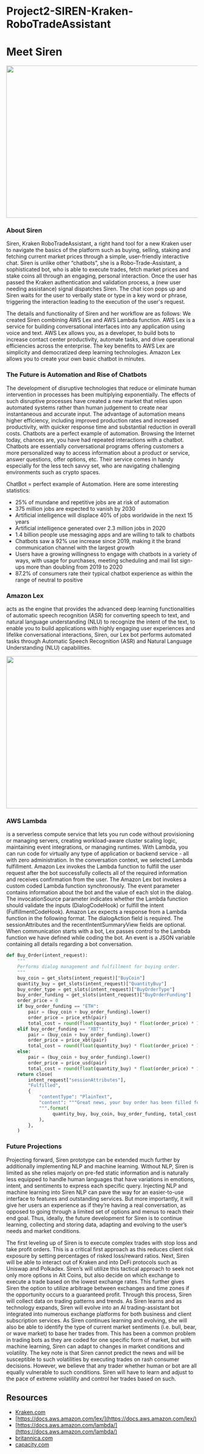 # Project2-SIREN-Kraken-RoboTradeAssistant
# Meet Siren
<img src="/image/1.png" width="800" height="400" align=" center">

### **About Siren**
Siren, Kraken RoboTradeAssistant, a right hand tool for a new Kraken user to navigate the basics of the platform such as buying, selling, staking and fetching current market prices through a simple, user-friendly interactive chat. Siren is unlike other “chatbots”, she is a Robo-Trade-Assistant, a sophisticated bot, who is able to execute trades, fetch market prices and stake coins all through an engaging, personal interaction. Once the user has passed the Kraken authentication and validation process, a (new user needing assistance) signal dispatches Siren. The chat icon pops up and Siren waits for the user to verbally state or type in a key word or phrase, triggering the interaction leading to the execution of the user's request.  

The details and functionality of Siren and her workflow are as follows: We created Siren combining AWS Lex and AWS Lambda function. AWS Lex is a service for building conversational interfaces into any application using voice and text. AWS Lex allows you, as a developer, to build bots to increase contact center productivity, automate tasks, and drive operational efficiencies across the enterprise. The key benefits to AWS Lex are simplicity and democratized deep learning technologies. Amazon Lex allows you to create your own basic chatbot in minutes. 

### **The Future is Automation and Rise of Chatbots**
The development of disruptive technologies that reduce or eliminate human intervention in processes has been multiplying exponentially. The effects of such disruptive processes have created a new market that relies upon automated systems rather than human judgement to create near instantaneous and accurate input. The advantage of automation means higher efficiency, including improved production rates and increased productivity, with quicker response time and substantial reduction in overall costs. Chatbots are a perfect example of automation. Browsing the Internet today, chances are, you have had repeated interactions with a chatbot. Chatbots are essentially conversational programs offering customers a more personalized way to access information about a product or service, answer questions, offer options, etc. Their service comes in handy especially for the less tech savvy set, who are navigating challenging environments such as crypto spaces. 

ChatBot = perfect example of Automation. Here are some interesting statistics:
*	25% of mundane and repetitive jobs are at risk of automation
*	375 million jobs are expected to vanish by 2030
*	Artificial intelligence will displace 40% of jobs worldwide in the next 15 years
* Artificial intelligence generated over 2.3 million jobs in 2020 
*	1.4 billion people use messaging apps and are willing to talk to chatbots
*	Chatbots saw a 92% use increase since 2019, making it the brand communication channel with the largest growth 
*	Users have a growing willingness to engage with chatbots in a variety of ways, with usage for purchases, meeting scheduling and mail list sign-ups more than doubling from 2019 to 2020
*	87.2% of consumers rate their typical chatbot experience as within the range of neutral to positive

### **Amazon Lex**
acts as the engine that provides the advanced deep learning functionalities of automatic speech recognition (ASR) for converting speech to text, and natural language understanding (NLU) to recognize the intent of the text, to enable you to build applications with highly engaging user experiences and lifelike conversational interactions, Siren, our Lex bot performs automated tasks through Automatic Speech Recognition (ASR) and Natural Language Understanding (NLU) capabilities.

<img src="/image/2.png" width="800" height="400" align=" center">

### **AWS Lambda**
is a serverless compute service that lets you run code without provisioning or managing servers, creating workload-aware cluster scaling logic, maintaining event integrations, or managing runtimes. With Lambda, you can run code for virtually any type of application or backend service - all with zero administration. In the conversation context, we selected Lambda fulfillment. Amazon Lex invokes the Lambda function  to fulfill the user request after the bot successfully collects all of the required information and receives confirmation from the user. The Amazon Lex bot invokes a custom coded Lambda function synchronously. The event parameter contains information about the bot and the value of each slot in the dialog. The invocationSource  parameter indicates whether the Lambda function should validate the inputs (DialogCodeHook) or fulfill the intent (FulfillmentCodeHook). Amazon Lex expects a response from a Lambda function in the following format. The dialogAction field is required. The sessionAttributes and the recentIntentSummaryView fields are optional. When communication starts with a bot, Lex passes control to the Lambda function we have defined while coding the bot. An event is a JSON variable containing all details regarding a bot conversation. 

```python
def Buy_Order(intent_request):
    """
    Performs dialog management and fulfillment for buying order.
    """
    buy_coin = get_slots(intent_request)["BuyCoin"]
    quantity_buy = get_slots(intent_request)["QuantityBuy"]
    buy_order_type = get_slots(intent_request)["BuyOrderType"]
    buy_order_funding = get_slots(intent_request)["BuyOrderFunding"]
    order_price = 0
    if buy_order_funding == "ETH":
        pair = (buy_coin + buy_order_funding).lower()
        order_price = price_eth(pair)
        total_cost = round(float(quantity_buy) * float(order_price) * 1.0026,8)
    elif buy_order_funding == "XBT":
        pair = (buy_coin + buy_order_funding).lower()
        order_price = price_xbt(pair)
        total_cost = round(float(quantity_buy) * float(order_price) * 1.0026,8)
    else:
        pair = (buy_coin + buy_order_funding).lower()
        order_price = price_usd(pair)
        total_cost = round(float(quantity_buy) * float(order_price) * 1.0026,2)
    return close(
        intent_request["sessionAttributes"],
        "Fulfilled",
        {
            "contentType": "PlainText",
            "content": """Great news, your buy order has been filled for {} {} for a total amount {} {}!
            """.format(
                 quantity_buy, buy_coin, buy_order_funding, total_cost
            ),
        },
    )
```
### **Future Projections**
Projecting forward, Siren prototype can be extended much further by additionally implementing NLP and machine learning. Without NLP, Siren is limited as she relies majorly on pre-fed static information and is naturally less equipped to handle human languages that have variations in emotions, intent, and sentiments to express each specific query. Injecting NLP and machine learning into Siren NLP can pave the way for an easier-to-use interface to features and outstanding services. But more importantly, it will give her users an experience as if they’re having a real conversation, as opposed to going through a limited set of options and menus to reach their end goal. Thus, ideally, the future development for Siren is to continue learning, collecting and storing data, adapting and evolving to the user’s needs and market conditions.

The first leveling up of Siren is to execute complex trades with stop loss and take profit orders. This is a critical first approach as this reduces client risk exposure by setting percentages of risked loss/reward ratios. Next, Siren will be able to interact out of Kraken and into DeFi protocols such as Uniswap and Polkadex. Siren’s will utilize this tactical approach to seek not only more options in Alt Coins, but also decide on which exchange to execute a trade based on the lowest exchange rates. This further gives Siren the option to utilize arbitrage between exchanges and time zones if the opportunity occurs to a guaranteed profit. Through this process, Siren will collect data on trading patterns and trends. As Siren learns and as technology expands, Siren will evolve into an AI trading-assistant bot integrated into numerous exchange platforms for both business and client subscription services. As Siren continues learning and evolving, she will also be able to identify the type of current market sentiments (i.e. bull, bear, or wave market) to base her trades from. This has been a common problem in trading bots as they are coded for one specific form of market, but with machine learning, Siren can adapt to changes in market conditions and volatility. The key note is that Siren cannot predict the news and will be susceptible to such volatilities by executing trades on rash consumer decisions. However, we believe that any trader whether human or bot are all equally vulnerable to such conditions. Siren will have to learn and adjust to the pace of extreme volatility and control her trades based on such.  

## Resources
- [Kraken.com](https://www.kraken.com/en-us/)
- [https://docs.aws.amazon.com/lex/](https://docs.aws.amazon.com/lex/)
- [https://docs.aws.amazon.com/lambda/](https://docs.aws.amazon.com/lambda/)
- [britannica.com](https://www.britannica.com/technology/automation/Advantages-and-disadvantages-of-automation)
- [capacity.com](https://capacity.com/chatbots/faqs/what-is-chatbot-automation/)

